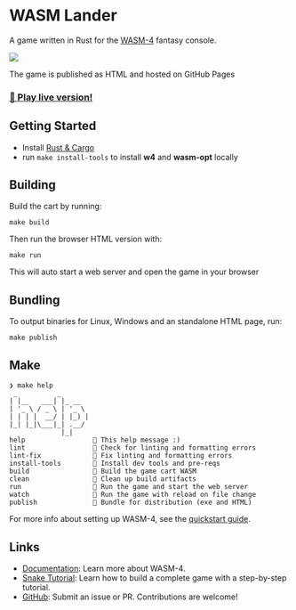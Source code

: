 # WASM Lander

A game written in Rust for the [WASM-4](https://wasm4.org) fantasy console.

![](./assets/screenshot.png)


The game is published as HTML and hosted on GitHub Pages  
### [🌚 Play live version!](http://code.benco.io/wasm-lander/)


## Getting Started

- Install [Rust & Cargo](https://www.rust-lang.org/tools/install)
- run `make install-tools` to install **w4** and **wasm-opt** locally

## Building

Build the cart by running:

```shell
make build
```

Then run the browser HTML version with:

```shell
make run
```

This will auto start a web server and open the game in your browser

## Bundling

To output binaries for Linux, Windows and an standalone HTML page, run:

```shell
make publish
```

## Make

```text
❯ make help
 _          _       
| |__   ___| |_ __  
| '_ \ / _ \ | '_ \ 
| | | |  __/ | |_) |
|_| |_|\___|_| .__/ 
             |_|    
help                 💬 This help message :)
lint                 🔎 Check for linting and formatting errors
lint-fix             🧙 Fix linting and formatting errors
install-tools        🔮 Install dev tools and pre-reqs
build                🔨 Build the game cart WASM
clean                🧹 Clean up build artifacts
run                  🚀 Run the game and start the web server
watch                👀 Run the game with reload on file change
publish              🎁 Bundle for distribution (exe and HTML)
```

For more info about setting up WASM-4, see the [quickstart guide](https://wasm4.org/docs/getting-started/setup?code-lang=rust#quickstart).

## Links

- [Documentation](https://wasm4.org/docs): Learn more about WASM-4.
- [Snake Tutorial](https://wasm4.org/docs/tutorials/snake/goal): Learn how to build a complete game
  with a step-by-step tutorial.
- [GitHub](https://github.com/aduros/wasm4): Submit an issue or PR. Contributions are welcome!
